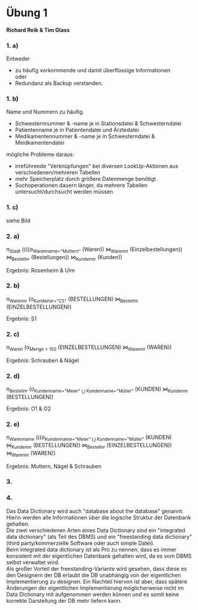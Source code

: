 # Übung 1

#### Richard Reik & Tim Glass

### 1. a)

Entweder  
- zu häufig vorkommende und damit überflüssige Informationen  
oder
- Redundanz als Backup verstanden.

### 1. b)

Name und Nummern zu häufig.  

- Schwesternnummer & -name je in Stationsdatei & Schwesterndatei
- Patientenname je in Patientendatei und Ärztedatei
- Medikamentennummer & -name je in Schwesterndatei & Meidkamentendatei

mögliche Probleme daraus:  

- irreführende "Verknüpfungen" bei diversen LookUp-Aktionen aus verschiedenen/mehreren Tabellen
- mehr Speicherplatz durch größere Datenmenge benötigt
- Suchoperationen dauern länger, da mehrere Tabellen untersucht/durchsucht werden müssen

### 1. c)

siehe Bild

### 2. a)

π<sub>Stadt</sub> ((((σ<sub>Warenname="Muttern"</sub> (Waren)) ⋈<sub>Warennr</sub> (Einzelbestellungen)) ⋈<sub>Bestellnr</sub> (Bestellungen)) ⋈<sub>Kundennr</sub> (Kunden))

Ergebnis: Rosenheim & Ulm

### 2. b)

π<sub>Warennr</sub> (σ<sub>Kundennr="C5"</sub> (BESTELLUNGEN) ⋈<sub>Bestellnr</sub> (EINZELBESTELLUNGEN))

Ergebnis: S1

### 2. c)

π<sub>Waren</sub> (σ<sub>Menge > 150</sub> (EINZELBESTELLUNGEN) ⋈<sub>Warennr</sub> (WAREN))

Ergebnis: Schrauben & Nägel

### 2. d)

π<sub>Bestellnr</sub> (σ<sub>Kundenname="Meier" ⋃ Kundenname="Müller"</sub> (KUNDEN) ⋈<sub>Kundennr</sub> (BESTELLUNGEN))

Ergebnis: O1 & O2

### 2. e)

π<sub>Warenname</sub> (((σ<sub>Kundenname="Meier" ⋃ Kundenname="Müller"</sub> (KUNDEN) ⋈<sub>Kundennr</sub>  (BESTELLUNGEN)) ⋈<sub>Bestellnr</sub> (EINZELBESTELLUNGEN)) ⋈<sub>Warennr</sub> (WAREN))

Ergebnis: Muttern, Nägel & Schrauben

### 3.



### 4.

Das Data Dictionary wird auch "database about the database" genannt. Hierin werden alle Informationen über die logische Struktur der Datenbank gehalten.  
Die zwei verschiedenen Arten eines Data Dictionary sind ein "integrated data dictionary" (als Teil des DBMS) und ein "freestanding data dictionary"(third party/kommerzielle Software oder auch simple Datei).  
Beim integrated data dictionary ist als Pro zu nennen, dass es immer konsistent mit der eigentlichen Datenbank gehalten wird, da es vom DBMS selbst verwaltet wird.  
Als großer Vorteil der freestanding-Variante wird gesehen, dass diese es den Designern der DB erlaubt die DB unabhängig von der eigentlichen Implementierung zu designen. Ein Nachteil hiervon ist aber, dass spätere Änderungen der eigentlichen Implementierung möglicherweise nicht im Data Dictionary mit aufgenommen werden können und es somit keine korrekte Darstellung der DB mehr liefern kann.



